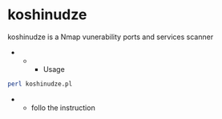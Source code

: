 # koshinudze
koshinudze is a Nmap vunerability ports and services scanner

- - - Usage

```bash
perl koshinudze.pl
```
- - follo the instruction
